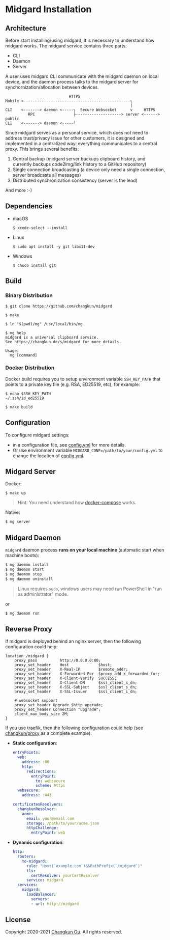 # Midgard Installation

## Architecture

Before start installing/using midgard, it is necessary to
understand how midgard works. The midgard service contains three parts:

- CLI
- Daemon
- Server

A user uses midgard CLI communicate with the midgard daemon on local device,
and the daemon process talks to the midgard server for synchornization/allocation
between devices.

```
                            HTTPS
Mobile <-----------------------------------------------┐
                                                       |
CLI    <-------> daemon <-----┐  Secure Websocket      v     HTTPS
          RPC                 ├--------------------> server <------> public
CLI    <-------> daemon <-----┘
```

Since midgard serves as a personal service, which does not need to address trust/privacy issue for other customers, it is designed and implemented in a centralized way: everything communicates to a central proxy. This brings several benefits:

1. Central backup (midgard server backups clipboard history, and currently backups code2img/link history to a GitHub repository)
2. Single connection broadcasting (a device only need a single connection, server broadcasts all messages)
3. Distributed synchronization consistency (server is the lead)

And more :-)

## Dependencies

- macOS

  ```
  $ xcode-select --install
  ```

- Linux

  ```
  $ sudo apt install -y git libx11-dev
  ```

- Windows

  ```
  $ choco install git
  ```

## Build

### Binary Distribution

```
$ git clone https://github.com/changkun/midgard

$ make

$ ln "$(pwd)/mg" /usr/local/bin/mg

$ mg help
midgard is a universal clipboard service.
See https://changkun.de/s/midgard for more details.

Usage:
  mg [command]
```

### Docker Distribution

Docker build requires you to setup environment variable `SSH_KEY_PATH`
that points to a private key file (e.g. RSA, ED25519, etc), for example:

```
$ echo $SSH_KEY_PATH
~/.ssh/id_ed25519
```

```
$ make build
```

## Configuration

To configure midgard settings:

- in a configuration file, see [config.yml](../config.yml) for more details.
- Or use environment variable `MIDGARD_CONF=/path/to/your/config.yml` to change the location of [config.yml](../config.yml).

## Midgard Server

Docker:

```
$ make up
```

> Hint: You need understand how [docker-compose](../docker-compose.yml) works.

Native:

```sh
$ mg server
```

## Midgard Daemon

`midgard` daemon process **runs on your local machine**
(automatic start when machine boots):

```sh
$ mg daemon install
$ mg daemon start
$ mg daemon stop
$ mg daemon uninstall
```

> Linux requires `sudo`, windows users may need run PowerShell in "run as administrator" mode.

or

```sh
$ mg daemon run
```

## Reverse Proxy

If midgard is deployed behind an nginx server, then the following
configuration could help:

```
location /midgard {
    proxy_pass          http://0.0.0.0:80;
    proxy_set_header    Host             $host;
    proxy_set_header    X-Real-IP        $remote_addr;
    proxy_set_header    X-Forwarded-For  $proxy_add_x_forwarded_for;
    proxy_set_header    X-Client-Verify  SUCCESS;
    proxy_set_header    X-Client-DN      $ssl_client_s_dn;
    proxy_set_header    X-SSL-Subject    $ssl_client_s_dn;
    proxy_set_header    X-SSL-Issuer     $ssl_client_i_dn;

    # websocket support
    proxy_set_header Upgrade $http_upgrade;
    proxy_set_header Connection "upgrade";
    client_max_body_size 2M;
}
```

If you use traefik, then the following configuration could help (see [changkun/proxy](https://changkun.de/s/proxy) as a complete example):

- **Static configuration**:

  ```yaml
  entryPoints:
    web:
      address: :80
      http:
        redirections:
          entryPoint:
            to: websecure
            scheme: https
    websecure:
      address: :443

  certificatesResolvers:
    changkunResolver:
      acme:
        email: your@email.com
        storage: /path/to/your/acme.json
        httpChallenge:
          entryPoint: web
  ```

- **Dynamic configuration**:

  ```yaml
  http:
    routers:
      to-midgard:
        rule: "Host(`example.com`)&&PathPrefix(`/midgard`)"
        tls:
          certResolver: yourCertResolver
        service: midgard
    services:
      midgard:
        loadBalancer:
          servers:
          - url: http://midgard
  ```

## License

Copyright 2020-2021 [Changkun Ou](https://changkun.de). All rights reserved.
